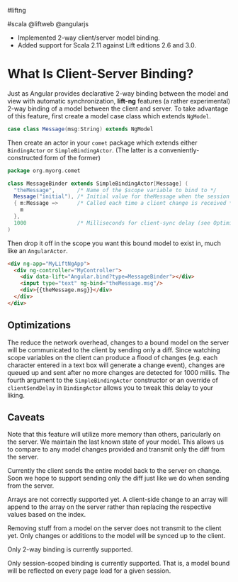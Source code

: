 #liftng

#scala @liftweb @angularjs

* Implemented 2-way client/server model binding.
* Added support for Scala 2.11 against Lift editions 2.6 and 3.0.

# What Is Client-Server Binding?
Just as Angular provides declarative 2-way binding between the model and view with automatic synchronization, **lift-ng** features (a rather experimental) 2-way binding of a model between the client and server.
To take advantage of this feature, first create a model case class which extends `NgModel`.

```scala
case class Message(msg:String) extends NgModel
```

Then create an actor in your `comet` package which extends either `BindingActor` or `SimpleBindingActor`.
(The latter is a conveniently-constructed form of the former)

```scala
package org.myorg.comet

class MessageBinder extends SimpleBindingActor[Message] (
  "theMessage",       /* Name of the $scope variable to bind to */
  Message("initial"), /* Initial value for theMessage when the session is initialized */
  { m:Message =>      /* Called each time a client change is received */
    m
  },
  1000                /* Milliseconds for client-sync delay (see Optimizations below) */
)
```

Then drop it off in the scope you want this bound model to exist in, much like an `AngularActor`.

```html
<div ng-app="MyLiftNgApp">
  <div ng-controller="MyController">
    <div data-lift="Angular.bind?type=MessageBinder"></div>
    <input type="text" ng-bind="theMessage.msg"/>
    <div>{{theMessage.msg}}</div>
  </div>
</div>
```

## Optimizations
The reduce the network overhead, changes to a bound model on the server will be communicated to the client by sending only a diff.
Since watching scope variables on the client can produce a flood of changes (e.g. each character entered in a text box will generate a change event), changes are queued up and sent after no more changes are detected for 1000 millis.
The fourth argument to the `SimpleBindingActor` constructor or an override of `clientSendDelay` in `BindingActor` allows you to tweak this delay to your liking.

## Caveats
Note that this feature will utilize more memory than others, paricularly on the server.
We maintain the last known state of your model.
This allows us to compare to any model changes provided and transmit only the diff from the server.

Currently the client sends the entire model back to the server on change.
Soon we hope to support sending only the diff just like we do when sending from the server.

Arrays are not correctly supported yet.
A client-side change to an array will append to the array on the server rather than replacing the respective values based on the index.

Removing stuff from a model on the server does not transmit to the client yet.
Only changes or additions to the model will be synced up to the client.

Only 2-way binding is currently supported.

Only session-scoped binding is currently supported.
That is, a model bound will be reflected on every page load for a given session.

